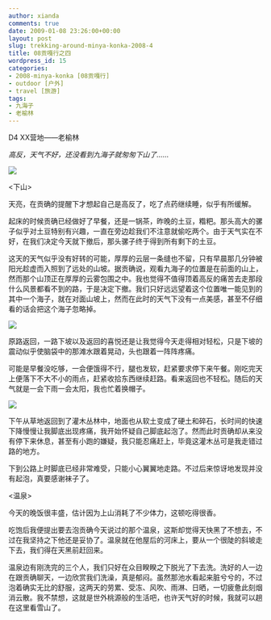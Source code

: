 ```yaml
---
author: xianda
comments: true
date: 2009-01-08 23:26:00+00:00
layout: post
slug: trekking-around-minya-konka-2008-4
title: 08贡嘎行之四
wordpress_id: 15
categories:
- 2008-minya-konka [08贡嘎行]
- outdoor [户外]
- travel [旅游]
tags:
- 九海子
- 老榆林
---
```


D4 XX营地——老榆林



_高反，天气不好，还没看到九海子就匆匆下山了……_



![](http://fwve8w.blu.livefilestore.com/y1pRSv2bppfxexnT-9PcytdNRebK_bHKJBbe6i34T99aNrH3Al3T92PeptuJTb8b29_vjrNQpJH1Xk/DSC_1259.JPG)



<下山>



天亮，在贡确的提醒下才想起自己是高反了，吃了点药继续睡，似乎有所缓解。



起床的时候贡确已经做好了早餐，还是一锅茶，昨晚的土豆，糌粑。那头高大的骡子似乎对土豆特别有兴趣，一直在旁边趁我们不注意就偷吃两个。由于天气实在不好，在我们决定今天就下撤后，那头骡子终于得到所有剩下的土豆。



这天的天气似乎没有好转的可能，厚厚的云层一条缝也不留，只有早晨那几分钟被阳光趁虚而入照到了远处的山坡。据贡确说，观看九海子的位置是在前面的山上，然而那个山顶正在厚厚的云雾包围之中。我也觉得不值得顶着高反的痛苦去走那段什么风景都看不到的路，于是决定下撤。我们只好远远望着这个位置唯一能见到的其中一个海子，就在对面山坡上，然而在此时的天气下没有一点美感，甚至不仔细看的话会把这个海子忽略掉。

<!-- more -->

![](http://fwve8w.blu.livefilestore.com/y1pHPiEJqNCdz6BiTOn4ZHF1-e5GKwoIZR2CqOA6YQ9GvLc7UCviKCwDfKkQm8bPglxze05tqzckKIS3o6JbHU4xw/DSC_1261.jpg)



原路返回，一路下坡以及返回的喜悦还是让我觉得今天走得相对轻松，只是下坡的震动似乎使脑袋中的那滩水跟着晃动，头也跟着一阵阵疼痛。



可能是早餐没吃够，一会便饿得不行，腿也发软，赶紧要求停下来午餐。刚吃完天上便落下不大不小的雨点，赶紧收拾东西继续赶路。看来返回也不轻松。随后的天气就是一会下雨一会太阳，我也忙着换帽子。



![](http://fwve8w.blu.livefilestore.com/y1p6jTimXWnesiJpGNuBNwp6OQMBWRfwjN_JUH2BROy1YQbSlkam6NTwmLnsa5CLaF0xPLaQpPJue8/DSC_1265.jpg)



下午从草地返回到了灌木丛林中，地面也从软土变成了硬土和碎石，长时间的快速下降慢慢让我脚底出现疼痛，我开始怀疑自己脚底起泡了。然而此时贡确却从来没有停下来休息，甚至有小跑的嫌疑，我只能忍痛赶上，毕竟这灌木丛可是我走错过路的地方。



下到公路上时脚底已经非常难受，只能小心翼翼地走路。不过后来惊讶地发现并没有起泡，真要感谢袜子了。



<温泉>



今天的晚饭很丰盛，估计因为上山消耗了不少体力，这顿吃得很香。



吃饱后我便提出要去泡贡确今天说过的那个温泉，这斯却觉得天快黑了不想去，不过在我坚持之下他还是妥协了。温泉就在他屋后的河床上，要从一个很陡的斜坡走下去，我们得在天黑前赶回来。



温泉边有刚洗完的三个人，我们只好在众目睽睽之下脱光了下去洗。洗好的人一边在跟贡确聊天，一边欣赏我们洗澡，真是郁闷。虽然那池水看起来脏兮兮的，不过泡着确实无比的舒服，这两天的劳累、受冻、风吹、雨淋、日晒，一切疲惫此刻烟消云散。我不禁想，这就是世外桃源般的生活吧，也许天气好的时候，我就可以趟在这里看雪山了。
